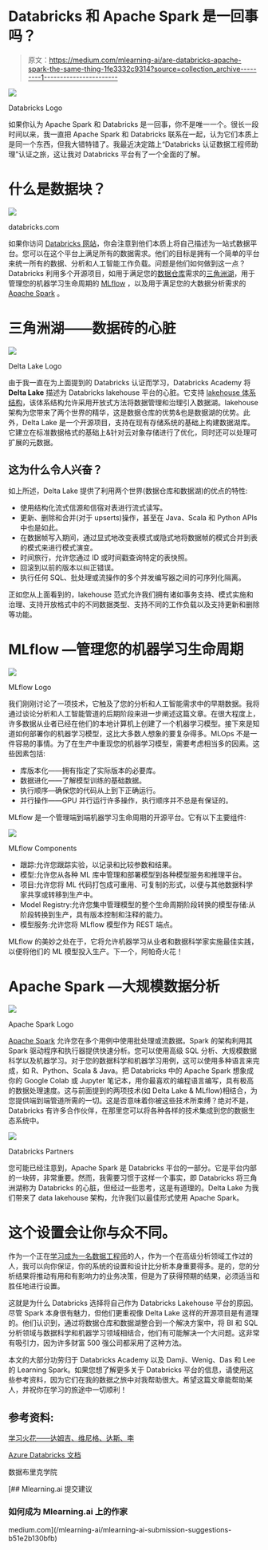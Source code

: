 # Databricks 和 Apache Spark 是一回事吗？

> 原文：<https://medium.com/mlearning-ai/are-databricks-apache-spark-the-same-thing-1fe3332c9314?source=collection_archive---------1----------------------->

![](img/115d29e51160f804550fedb1f3dc1169.png)

Databricks Logo

如果你认为 Apache Spark 和 Databricks 是一回事，你不是唯一一个。很长一段时间以来，我一直把 Apache Spark 和 Databricks 联系在一起，认为它们本质上是同一个东西，但我大错特错了。我最近决定踏上“Databricks 认证数据工程师助理”认证之旅，这让我对 Databricks 平台有了一个全面的了解。

# 什么是数据块？

![](img/5d02f1749c281b3ca210732313187251.png)

databricks.com

如果你访问 [Databricks 网站](https://www.databricks.com/)，你会注意到他们本质上将自己描述为一站式数据平台。您可以在这个平台上满足所有的数据需求。他们的目标是拥有一个简单的平台来统一所有的数据、分析和人工智能工作负载。问题是他们如何做到这一点？Databricks 利用多个开源项目，如用于满足您的[数据仓库](/@jjghavami/data-lakehouses-the-future-of-data-solutions-f8544c42a76d)需求的[三角洲湖](https://delta.io/)，用于管理您的机器学习生命周期的 [MLflow](https://mlflow.org/) ，以及用于满足您的大数据分析需求的 [Apache Spark](https://spark.apache.org/) 。

# 三角洲湖——数据砖的心脏

![](img/a3adae768efd2c5099ed2ea9e5830b00.png)

Delta Lake Logo

由于我一直在为上面提到的 Databricks 认证而学习，Databricks Academy 将 **Delta Lake** 描述为 Databricks lakehouse 平台的心脏。它支持 [lakehouse 体系结构](https://www.cidrdb.org/cidr2021/papers/cidr2021_paper17.pdf)，该体系结构允许采用开放式方法将数据管理和治理引入数据湖。lakehouse 架构为您带来了两个世界的精华，这是数据仓库的优势&也是数据湖的优势。此外，Delta Lake 是一个开源项目，支持在现有存储系统的基础上构建数据湖库。它建立在标准数据格式的基础上&针对云对象存储进行了优化，同时还可以处理可扩展的元数据。

## 这为什么令人兴奋？

如上所述，Delta Lake 提供了利用两个世界(数据仓库和数据湖)的优点的特性:

*   使用结构化流式信源和信宿对表进行流式读写。
*   更新、删除和合并(对于 upserts)操作，甚至在 Java、Scala 和 Python APIs 中也是如此。
*   在数据帧写入期间，通过显式地改变表模式或隐式地将数据帧的模式合并到表的模式来进行模式演变。
*   时间旅行，允许您通过 ID 或时间戳查询特定的表快照。
*   回滚到以前的版本以纠正错误。
*   执行任何 SQL、批处理或流操作的多个并发编写器之间的可序列化隔离。

正如您从上面看到的，lakehouse 范式允许我们拥有诸如事务支持、模式实施和治理、支持开放格式中的不同数据类型、支持不同的工作负载以及支持更新和删除等功能。

# MLflow —管理您的机器学习生命周期

![](img/f4b917aa122ee10477d6188ee6c1e33e.png)

MLflow Logo

我们刚刚讨论了一项技术，它触及了您的分析和人工智能需求中的早期数据。我将通过谈论分析和人工智能管道的后期阶段来进一步阐述这篇文章。在很大程度上，许多数据从业者已经在他们的本地计算机上创建了一个机器学习模型。接下来是知道如何部署你的机器学习模型，这比大多数人想象的要复杂得多。MLOps 不是一件容易的事情。为了在生产中重现您的机器学习模型，需要考虑相当多的因素。这些因素包括:

*   库版本化——拥有指定了实际版本的必要库。
*   数据进化——了解模型训练的基础数据。
*   执行顺序—确保您的代码从上到下正确运行。
*   并行操作——GPU 并行运行许多操作，执行顺序并不总是有保证的。

MLflow 是一个管理端到端机器学习生命周期的开源平台。它有以下主要组件:

![](img/9b03de243b3531912b4659fc116346ed.png)

MLflow Components

*   跟踪:允许您跟踪实验，以记录和比较参数和结果。
*   模型:允许您从各种 ML 库中管理和部署模型到各种模型服务和推理平台。
*   项目:允许您将 ML 代码打包成可重用、可复制的形式，以便与其他数据科学家共享或转移到生产中。
*   Model Registry:允许您集中管理模型的整个生命周期阶段转换的模型存储:从阶段转换到生产，具有版本控制和注释的能力。
*   模型服务:允许您将 MLflow 模型作为 REST 端点。

MLflow 的美妙之处在于，它将允许机器学习从业者和数据科学家实施最佳实践，以便将他们的 ML 模型投入生产。下一个，阿帕奇火花！

# Apache Spark —大规模数据分析

![](img/08bdf19aab7aa3fd51506a0c8de8bb10.png)

Apache Spark Logo

[Apache Spark](https://spark.apache.org/) 允许您在多个用例中使用批处理或流数据。Spark 的架构利用其 Spark 驱动程序和执行器提供快速分析。您可以使用高级 SQL 分析、大规模数据科学以及机器学习。对于您的数据科学和机器学习用例，这可以使用多种语言来完成，如 R、Python、Scala & Java。把 Databricks 中的 Apache Spark 想象成你的 Google Colab 或 Jupyter 笔记本，用你最喜欢的编程语言编写，具有极高的数据处理速度。这与前面提到的两项技术(如 Delta Lake & MLflow)相结合，为您提供端到端管道所需的一切。这是否意味着你被这些技术所束缚？绝对不是，Databricks 有许多合作伙伴，在那里您可以将各种各样的技术集成到您的数据生态系统中。

![](img/f97d2b0dcb7043a2ebaca2b3179904f0.png)

Databricks Partners

您可能已经注意到，Apache Spark 是 Databricks 平台的一部分。它是平台内部的一块砖，非常重要。然而，我需要习惯于这样一个事实，即 Databricks 将三角洲湖称为 Databricks 的心脏，但经过一些思考，这是有道理的。Delta Lake 为我们带来了 data lakehouse 架构，允许我们以最佳形式使用 Apache Spark。

# 这个设置会让你与众不同。

作为一个正在[学习成为一名数据工程师](/@jjghavami/why-am-i-choosing-data-engineering-over-data-science-6d010f119e41)的人，作为一个在高级分析领域工作过的人，我可以向你保证，你的系统的设置和设计比分析本身重要得多。是的，您的分析结果将推动有用和有影响力的业务决策，但是为了获得预期的结果，必须适当和胜任地进行设置。

这就是为什么 Databricks 选择将自己作为 Databricks Lakehouse 平台的原因。尽管 Spark 本身很有魅力，但他们更重视像 Delta Lake 这样的开源项目是有道理的。他们认识到，通过将数据仓库和数据湖整合到一个解决方案中，将 BI 和 SQL 分析领域与数据科学和机器学习领域相结合，他们有可能解决一个大问题。这非常有吸引力，因为许多财富 500 强公司都采用了这种方法。

本文的大部分功劳归于 Databricks Academy 以及 Damji、Wenig、Das 和 Lee 的 Learning Spark。如果您想了解更多关于 Databricks 平台的信息，请使用这些参考资料，因为它们在我的数据之旅中对我帮助很大。希望这篇文章能帮助某人，并祝你在学习的旅途中一切顺利！

## 参考资料:

[学习火花——达姆吉、维尼格、达斯、李](https://www.amazon.com/Learning-Spark-Lightning-Fast-Data-Analytics-ebook/dp/B08F9WVFCT)

[Azure Databricks 文档](https://learn.microsoft.com/en-us/azure/databricks/)

数据布里克学院

[](/mlearning-ai/mlearning-ai-submission-suggestions-b51e2b130bfb) [## Mlearning.ai 提交建议

### 如何成为 Mlearning.ai 上的作家

medium.com](/mlearning-ai/mlearning-ai-submission-suggestions-b51e2b130bfb)